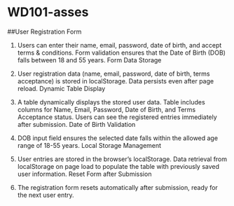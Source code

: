 # WD101-asses
##User Registration Form

1. Users can enter their name, email, password, date of birth, and accept terms & conditions.
Form validation ensures that the Date of Birth (DOB) falls between 18 and 55 years.
Form Data Storage

2. User registration data (name, email, password, date of birth, terms acceptance) is stored in localStorage.
Data persists even after page reload.
Dynamic Table Display

3. A table dynamically displays the stored user data.
Table includes columns for Name, Email, Password, Date of Birth, and Terms Acceptance status.
Users can see the registered entries immediately after submission.
Date of Birth Validation

4. DOB input field ensures the selected date falls within the allowed age range of 18-55 years.
Local Storage Management

5. User entries are stored in the browser’s localStorage.
Data retrieval from localStorage on page load to populate the table with previously saved user information.
Reset Form after Submission

6. The registration form resets automatically after submission, ready for the next user entry.
